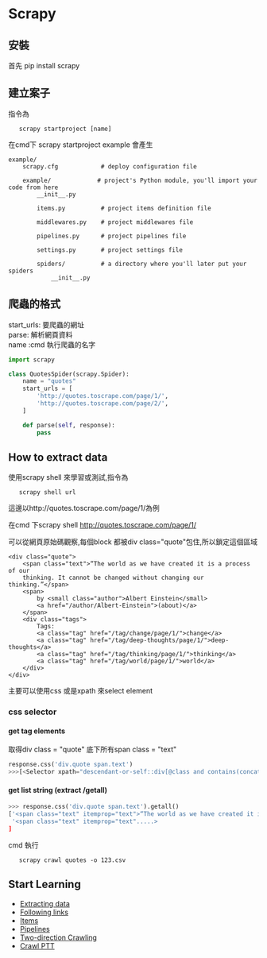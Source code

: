 # Scrapy

## 安裝
首先 pip install scrapy </br>

## 建立案子
指令為
```
   scrapy startproject [name]
```
 
在cmd下   scrapy startproject example 會產生

```
example/
    scrapy.cfg            # deploy configuration file

    example/             # project's Python module, you'll import your code from here
        __init__.py

        items.py          # project items definition file

        middlewares.py    # project middlewares file

        pipelines.py      # project pipelines file

        settings.py       # project settings file

        spiders/          # a directory where you'll later put your spiders
            __init__.py
```            

## 爬蟲的格式


start_urls: 要爬蟲的網址<br>
parse: 解析網頁資料<br>
name :cmd 執行爬蟲的名字
 
```python 
import scrapy

class QuotesSpider(scrapy.Spider):
    name = "quotes"
    start_urls = [
        'http://quotes.toscrape.com/page/1/',
        'http://quotes.toscrape.com/page/2/',
    ]

    def parse(self, response):
        pass
 ```


## How to extract data
使用scrapy shell 來學習或測試,指令為
```
   scrapy shell url
```
這邊以http://quotes.toscrape.com/page/1/為例<br>

在cmd 下scrapy shell http://quotes.toscrape.com/page/1/


可以從網頁原始碼觀察,每個block 都被div class="quote"包住,所以鎖定這個區域
```
<div class="quote">
    <span class="text">“The world as we have created it is a process of our
    thinking. It cannot be changed without changing our thinking.”</span>
    <span>
        by <small class="author">Albert Einstein</small>
        <a href="/author/Albert-Einstein">(about)</a>
    </span>
    <div class="tags">
        Tags:
        <a class="tag" href="/tag/change/page/1/">change</a>
        <a class="tag" href="/tag/deep-thoughts/page/1/">deep-thoughts</a>
        <a class="tag" href="/tag/thinking/page/1/">thinking</a>
        <a class="tag" href="/tag/world/page/1/">world</a>
    </div>
</div>
```
主要可以使用css 或是xpath 來select element


### css selector 

#### get tag elements 



取得div class = "quote" 底下所有span class = "text"
```python
response.css('div.quote span.text')
>>>[<Selector xpath="descendant-or-self::div[@class and contains(concat(' ', normalize-space(@class), ' '), ' quote ')]/...
```

#### get list string (extract /getall)
```python
>>> response.css('div.quote span.text').getall()
['<span class="text" itemprop="text">“The world as we have created it is a process of our thinking. It cannot be changed without changing our thinking.”</span>', 
 '<span class="text" itemprop="text".....>
]
```






 cmd 執行
 ```
    scrapy crawl quotes -o 123.csv 
 ```
 
 ## Start Learning
 
 <ul>
    <li><a href = "https://github.com/Eddie02582/Scrapy/tree/master/Extracting%20data">Extracting data</a></li>
    <li><a href = "https://github.com/Eddie02582/Scrapy/tree/master/Following%20links">Following links</a></li>    
    <li><a href = "https://github.com/Eddie02582/Scrapy/tree/master/Items">Items</a></li>    
    <li><a href = "https://github.com/Eddie02582/Scrapy/tree/master/Pipelines">Pipelines</a></li>
    <li><a href = "https://github.com/Eddie02582/Scrapy/tree/master/Two-direction%20Crawling">Two-direction Crawling</a></li>
    <li><a href = "https://github.com/Eddie02582/Scrapy/tree/master/PTT%20Spider">Crawl PTT</a></li>
</ul>
 
 
 
 
 
 
 
 
 
 
 
 
 
 
 
 
 
 